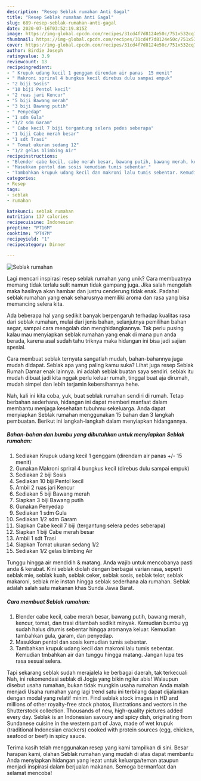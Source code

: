 ```yaml
---
description: "Resep Seblak rumahan Anti Gagal"
title: "Resep Seblak rumahan Anti Gagal"
slug: 689-resep-seblak-rumahan-anti-gagal
date: 2020-07-16T03:52:19.815Z
image: https://img-global.cpcdn.com/recipes/31cd4f7d8124e50c/751x532cq70/seblak-rumahan-foto-resep-utama.jpg
thumbnail: https://img-global.cpcdn.com/recipes/31cd4f7d8124e50c/751x532cq70/seblak-rumahan-foto-resep-utama.jpg
cover: https://img-global.cpcdn.com/recipes/31cd4f7d8124e50c/751x532cq70/seblak-rumahan-foto-resep-utama.jpg
author: Birdie Joseph
ratingvalue: 3.9
reviewcount: 13
recipeingredient:
- " Krupuk udang kecil 1 genggam direndam air panas  15 menit"
- " Makroni spriral 4 bungkus kecil direbus dulu sampai empuk"
- "2 biji Sosis"
- "10 biji Pentol kecil"
- "2 ruas jari Kencur"
- "5 biji Bawang merah"
- "3 biji Bawang putih"
- " Penyedap"
- "1 sdm Gula"
- "1/2 sdm Garam"
- " Cabe kecil 7 biji tergantung selera pedes seberapa"
- "1 biji Cabe merah besar"
- "1 sdt Trasi"
- " Tomat ukuran sedang 12"
- "1/2 gelas blimbing Air"
recipeinstructions:
- "Blender cabe kecil, cabe merah besar, bawang putih, bawang merah, kencur, tomat, dan trasi ditambah sedikit minyak. Kemudian bumbu yg sudah halus ditumis sebentar hingga aromanya keluar. Kemudian tambahkan gula, garam, dan penyedap."
- "Masukkan pentol dan sosis kemudian tumis sebentar."
- "Tambahkan krupuk udang kecil dan makroni lalu tumis sebentar. Kemudian tmbahkan air dan tunggu hingga matang. Jangan lupa tes rasa sesuai selera."
categories:
- Resep
tags:
- seblak
- rumahan

katakunci: seblak rumahan 
nutrition: 137 calories
recipecuisine: Indonesian
preptime: "PT16M"
cooktime: "PT47M"
recipeyield: "1"
recipecategory: Dinner

---
```



![Seblak rumahan](https://img-global.cpcdn.com/recipes/31cd4f7d8124e50c/751x532cq70/seblak-rumahan-foto-resep-utama.jpg)

Lagi mencari inspirasi resep seblak rumahan yang unik? Cara membuatnya memang tidak terlalu sulit namun tidak gampang juga. Jika salah mengolah maka hasilnya akan hambar dan justru cenderung tidak enak. Padahal seblak rumahan yang enak seharusnya memiliki aroma dan rasa yang bisa memancing selera kita.

Ada beberapa hal yang sedikit banyak berpengaruh terhadap kualitas rasa dari seblak rumahan, mulai dari jenis bahan, selanjutnya pemilihan bahan segar, sampai cara mengolah dan menghidangkannya. Tak perlu pusing kalau mau menyiapkan seblak rumahan yang enak di mana pun anda berada, karena asal sudah tahu triknya maka hidangan ini bisa jadi sajian spesial.

Cara membuat seblak ternyata sangatlah mudah, bahan-bahannya juga mudah didapat. Seblak apa yang paling kamu suka? Lihat juga resep Seblak Rumah Damar enak lainnya. ini adalah seblak buatan saya sendiri. seblak itu mudah dibuat jadi kita nggak perlu keluar rumah, tinggal buat aja dirumah, mudah simpel dan lebih terjamin kebersihannya hehe.


Nah, kali ini kita coba, yuk, buat seblak rumahan sendiri di rumah. Tetap berbahan sederhana, hidangan ini dapat memberi manfaat dalam membantu menjaga kesehatan tubuhmu sekeluarga. Anda dapat menyiapkan Seblak rumahan menggunakan 15 bahan dan 3 langkah pembuatan. Berikut ini langkah-langkah dalam menyiapkan hidangannya.

<!--inarticleads1-->

##### Bahan-bahan dan bumbu yang dibutuhkan untuk menyiapkan Seblak rumahan:

1. Sediakan  Krupuk udang kecil 1 genggam (direndam air panas +/- 15 menit)
1. Gunakan  Makroni spriral 4 bungkus kecil (direbus dulu sampai empuk)
1. Sediakan 2 biji Sosis
1. Sediakan 10 biji Pentol kecil
1. Ambil 2 ruas jari Kencur
1. Sediakan 5 biji Bawang merah
1. Siapkan 3 biji Bawang putih
1. Gunakan  Penyedap
1. Sediakan 1 sdm Gula
1. Sediakan 1/2 sdm Garam
1. Siapkan  Cabe kecil 7 biji (tergantung selera pedes seberapa)
1. Siapkan 1 biji Cabe merah besar
1. Ambil 1 sdt Trasi
1. Siapkan  Tomat ukuran sedang 1/2
1. Sediakan 1/2 gelas blimbing Air


Tunggu hingga air mendidih &amp; matang. Anda wajib untuk mencobanya pasti anda &amp; kerabat. Kini seblak diolah dengan berbagai varian rasa, seperti seblak mie, seblak kuah, seblak ceker, seblak sosis, seblak telor, seblak makaroni, seblak mie instan hingga seblak sederhana ala rumahan. Seblak adalah salah satu makanan khas Sunda Jawa Barat. 

<!--inarticleads2-->

##### Cara membuat Seblak rumahan:

1. Blender cabe kecil, cabe merah besar, bawang putih, bawang merah, kencur, tomat, dan trasi ditambah sedikit minyak. Kemudian bumbu yg sudah halus ditumis sebentar hingga aromanya keluar. Kemudian tambahkan gula, garam, dan penyedap.
1. Masukkan pentol dan sosis kemudian tumis sebentar.
1. Tambahkan krupuk udang kecil dan makroni lalu tumis sebentar. Kemudian tmbahkan air dan tunggu hingga matang. Jangan lupa tes rasa sesuai selera.


Tapi sekarang seblak sudah merajalela ke berbagai daerah, tak terkecuali Nah, ini rekomendasi seblak di Jogja yang bikin ngiler abis! Walaupun disebut usaha rumahan, bukan tidak mungkin usaha rumahan Anda malah menjadi Usaha rumahan yang lagi trend satu ini terbilang dapat dijalankan dengan modal yang relatif minim. Find seblak stock images in HD and millions of other royalty-free stock photos, illustrations and vectors in the Shutterstock collection. Thousands of new, high-quality pictures added every day. Seblak is an Indonesian savoury and spicy dish, originating from Sundanese cuisine in the western part of Java, made of wet krupuk (traditional Indonesian crackers) cooked with protein sources (egg, chicken, seafood or beef) in spicy sauce. 

Terima kasih telah menggunakan resep yang kami tampilkan di sini. Besar harapan kami, olahan Seblak rumahan yang mudah di atas dapat membantu Anda menyiapkan hidangan yang lezat untuk keluarga/teman ataupun menjadi inspirasi dalam berjualan makanan. Semoga bermanfaat dan selamat mencoba!
